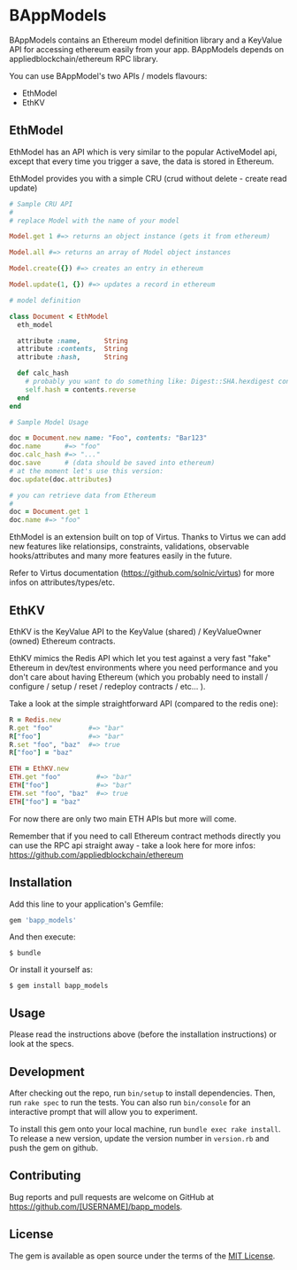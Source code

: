 # BAppModels

BAppModels contains an Ethereum model definition library and a KeyValue API for accessing ethereum easily from your app. BAppModels depends on appliedblockchain/ethereum RPC library.

You can use BAppModel's two APIs / models flavours:

- EthModel
- EthKV


## EthModel

EthModel has an API which is very similar to the popular ActiveModel api, except that every time you trigger a save, the data is stored in Ethereum.

EthModel provides you with a simple CRU (crud without delete - create read update)

```rb
# Sample CRU API
#
# replace Model with the name of your model

Model.get 1 #=> returns an object instance (gets it from ethereum)

Model.all #=> returns an array of Model object instances

Model.create({}) #=> creates an entry in ethereum

Model.update(1, {}) #=> updates a record in ethereum

# model definition

class Document < EthModel
  eth_model

  attribute :name,      String
  attribute :contents,  String
  attribute :hash,      String

  def calc_hash
    # probably you want to do something like: Digest::SHA.hexdigest content (probably in initialize)
    self.hash = contents.reverse
  end
end

# Sample Model Usage

doc = Document.new name: "Foo", contents: "Bar123"
doc.name      #=> "foo"
doc.calc_hash #=> "..."
doc.save      # (data should be saved into ethereum)
# at the moment let's use this version:
doc.update(doc.attributes)

# you can retrieve data from Ethereum
#
doc = Document.get 1
doc.name #=> "foo"
```

EthModel is an extension built on top of Virtus. Thanks to Virtus we can add new features like relationsips, constraints, validations, observable hooks/attributes and many more features easily in the future.

Refer to Virtus documentation (https://github.com/solnic/virtus) for more infos on attributes/types/etc.

## EthKV

EthKV is the KeyValue API to the KeyValue (shared) / KeyValueOwner (owned) Ethereum contracts.

EthKV mimics the Redis API which let you test against a very fast "fake" Ethereum in dev/test environments where you need performance and you don't care about having Ethereum (which you probably need to install / configure / setup / reset / redeploy contracts / etc... ).

Take a look at the simple straightforward API (compared to the redis one):

```rb
R = Redis.new
R.get "foo"         #=> "bar"
R["foo"]            #=> "bar"
R.set "foo", "baz"  #=> true
R["foo"] = "baz"

ETH = EthKV.new
ETH.get "foo"         #=> "bar"
ETH["foo"]            #=> "bar"
ETH.set "foo", "baz"  #=> true
ETH["foo"] = "baz"
```

For now there are only two main ETH APIs but more will come.

Remember that if you need to call Ethereum contract methods directly you can use the RPC api straight away - take a look here for more infos: https://github.com/appliedblockchain/ethereum


## Installation

Add this line to your application's Gemfile:

```ruby
gem 'bapp_models'
```

And then execute:

    $ bundle

Or install it yourself as:

    $ gem install bapp_models

## Usage

Please read the instructions above (before the installation instructions) or look at the specs.

## Development

After checking out the repo, run `bin/setup` to install dependencies. Then, run `rake spec` to run the tests. You can also run `bin/console` for an interactive prompt that will allow you to experiment.

To install this gem onto your local machine, run `bundle exec rake install`. To release a new version, update the version number in `version.rb` and push the gem on github.

## Contributing

Bug reports and pull requests are welcome on GitHub at https://github.com/[USERNAME]/bapp_models.


## License

The gem is available as open source under the terms of the [MIT License](http://opensource.org/licenses/MIT).
